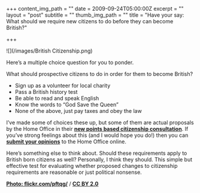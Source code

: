 +++
content_img_path = ""
date = 2009-09-24T05:00:00Z
excerpt = ""
layout = "post"
subtitle = ""
thumb_img_path = ""
title = "Have your say: What should we require new citizens to do before they can become British?"

+++


![](/images/British Citizenship.png)

Here’s a multiple choice question for you to ponder.

What should prospective citizens to do in order for them to become British?

* Sign up as a volunteer for local charity
* Pass a British history test
* Be able to read and speak English
* Know the words to “God Save the Queen”
* None of the above, just pay taxes and obey the law

I’ve made some of choices these up, but some of them are actual proposals by the Home Office in their [**new points based citizenship consultation**](http://www.ukba.homeoffice.gov.uk/managingborders/managingmigration/earned-citizenship/points-test-citizenship/). If you’ve strong feelings about this (and I would hope you do!) then you can [**submit your opinions**](https://www.surveymonkey.com/s.aspx?sm=WPi5_2btiwdeVdXClCSBsDQA_3d_3d) to the Home Office online.

Here’s something else to think about. Should these requirements apply to British born citizens as well? Personally, I think they should. This simple but effective test for evaluating whether proposed changes to citizenship requirements are reasonable or just political nonsense.

[**Photo: flickr.com/pftqg/**](https://www.flickr.com/photos/pftqg/) / [**CC BY 2.0**](https://creativecommons.org/licenses/by/2.0/)